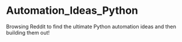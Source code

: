 # Automation_Ideas_Python
Browsing Reddit to find the ultimate Python automation ideas and then building them out!
